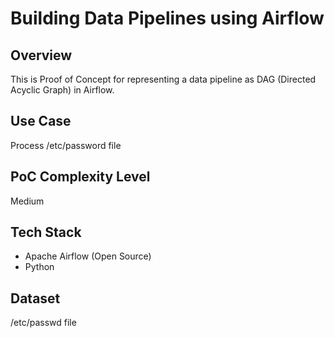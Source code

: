 # Building Data Pipelines using Airflow

## Overview
This is Proof of Concept for representing a data pipeline as DAG (Directed Acyclic Graph) in Airflow.

## Use Case
Process /etc/password file

## PoC Complexity Level
Medium

## Tech Stack
- Apache Airflow (Open Source)
- Python

## Dataset
/etc/passwd file
